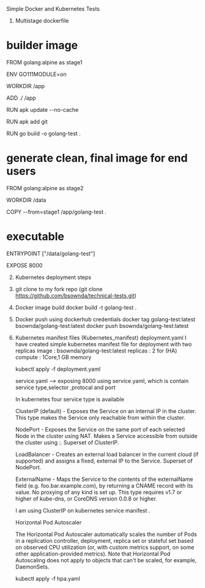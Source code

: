 Simple Docker and Kubernetes Tests
1. Multistage dockerfile

# builder image
FROM golang:alpine as stage1

ENV GO111MODULE=on

WORKDIR /app

ADD ./ /app

RUN apk update --no-cache

RUN apk add git

RUN go build -o golang-test  .

# generate clean, final image for end users
FROM golang:alpine as stage2

WORKDIR /data

COPY --from=stage1 /app/golang-test .

# executable
ENTRYPOINT ["/data/golang-test"]

EXPOSE 8000

2. Kubernetes deployment steps

 1. git clone to my fork repo (git clone https://github.com/bsownda/technical-tests.git)
 2. Docker image build 
   docker build -t golang-test .
 3. Docker push  using dockerhub credentials 
   docker tag golang-test:latest bsownda/golang-test:latest
   docker push bsownda/golang-test:latest
 4. Kubernetes manifest files (Kubernetes_manifest)
    deployment.yaml
    I have created simple kubernetes manifest file for deployment with two replicas
    image : bsownda/golang-test:latest
    replicas : 2 for (HA)
    compute : 1Core,1 GB memory


    kubectl apply -f deployment.yaml

    service.yaml --> exposing 8000 using service.yaml, which is contain service type,selector ,protocal and port 

    In kubernetes four service type is available 

    ClusterIP (default) - Exposes the Service on an internal IP in the cluster. This type makes the Service only reachable from within the cluster.
    
    NodePort - Exposes the Service on the same port of each selected Node in the cluster using NAT. Makes a Service accessible from outside the cluster using <NodeIP>:<NodePort>. Superset of ClusterIP.

    LoadBalancer - Creates an external load balancer in the current cloud (if supported) and assigns a fixed, external IP to the Service. Superset of NodePort.

    ExternalName - Maps the Service to the contents of the externalName field (e.g. foo.bar.example.com), by returning a CNAME record with its value. No proxying of any kind is set up. This type requires v1.7 or higher of kube-dns, or CoreDNS version 0.0.8 or higher.

    I am using ClusterIP on kubernetes service manifest .


    Horizontal Pod Autoscaler

    The Horizontal Pod Autoscaler automatically scales the number of Pods in a replication controller, deployment, replica set or stateful set based on observed CPU utilization (or, with custom metrics support, on some other application-provided metrics). Note that Horizontal Pod Autoscaling does not apply to objects that can't be scaled, for example, DaemonSets.

    kubectl apply -f hpa.yaml








     

